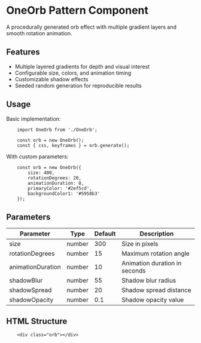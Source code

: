 # OneOrb Pattern Component

A procedurally generated orb effect with multiple gradient layers and smooth rotation animation.

## Features
- Multiple layered gradients for depth and visual interest
- Configurable size, colors, and animation timing
- Customizable shadow effects
- Seeded random generation for reproducible results

## Usage

Basic implementation:

        import OneOrb from './OneOrb';
        
        const orb = new OneOrb();
        const { css, keyframes } = orb.generate();

With custom parameters:

        const orb = new OneOrb({
            size: 400,
            rotationDegrees: 20,
            animationDuration: 8,
            primaryColor: '#2ef5cd',
            backgroundColor1: '#5958b3'
        });

## Parameters

| Parameter | Type | Default | Description |
|-----------|------|---------|-------------|
| size | number | 300 | Size in pixels |
| rotationDegrees | number | 15 | Maximum rotation angle |
| animationDuration | number | 10 | Animation duration in seconds |
| shadowBlur | number | 55 | Shadow blur radius |
| shadowSpread | number | 20 | Shadow spread distance |
| shadowOpacity | number | 0.1 | Shadow opacity value |

## HTML Structure

        <div class="orb"></div>
